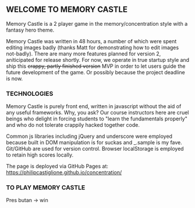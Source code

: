 ## WELCOME TO MEMORY CASTLE ##

Memory Castle is a 2 player game in the memory/concentration style with a fantasy hero theme.

Memory Castle was written in 48 hours, a number of which were spent editing images badly (thanks 
Matt for demonstrating how to edit images not-badly). There are many more features planned for 
version 2, aniticipated for release shortly. For now, we operate in true startup style and ship 
this ~~crappy, partly finished version~~ MVP in order to let users guide the future development 
of the game. Or possibly because the project deadline is now.

### TECHNOLOGIES ###
Memory Castle is purely front end, written in javascript without the aid of any useful frameworks. 
Why, you ask? Our course instructors here are cruel beings who delight in forcing students to 
"learn the fundamentals properly" and who do not tolerate crappily hacked together code.

Common js libraries including jQuery and underscore were employed because built in DOM manipulation 
is for suckas and _.sample is my fave. Git/GitHub are used for version control. Browser localStorage 
is employed to retain high scores locally.

The page is deployed via GitHub Pages at: https://philipcastiglione.github.io/concentration/

### TO PLAY MEMORY CASTLE ###

Pres butan -> win

